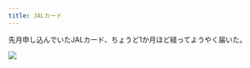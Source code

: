 ```yaml
---
title: JALカード
---
```


先月申し込んでいたJALカード、ちょうど1か月ほど経ってようやく届いた。

![](https://photos.apkas.net/medium/202404/20240415-115215.webp)
